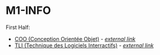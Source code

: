 # M1-INFO

First Half:
 - [COO (Conception Orientée Objet)](First%20Half/COO) - _[external link](https://coo.gricad-pages.univ-grenoble-alpes.fr/)_
 - [TLI (Technique des Logiciels Interractifs)](First%20Half/TLI) - _[external link](http://iihm.imag.fr/blanch/M1/TLI/)_
